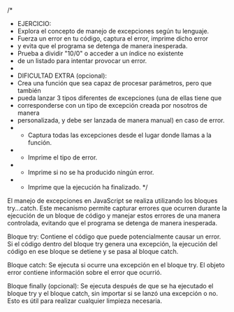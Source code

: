 /*
 * EJERCICIO:
 * Explora el concepto de manejo de excepciones según tu lenguaje.
 * Fuerza un error en tu código, captura el error, imprime dicho error
 * y evita que el programa se detenga de manera inesperada.
 * Prueba a dividir "10/0" o acceder a un índice no existente
 * de un listado para intentar provocar un error.
 *
 * DIFICULTAD EXTRA (opcional):
 * Crea una función que sea capaz de procesar parámetros, pero que también
 * pueda lanzar 3 tipos diferentes de excepciones (una de ellas tiene que
 * corresponderse con un tipo de excepción creada por nosotros de manera
 * personalizada, y debe ser lanzada de manera manual) en caso de error.
 * - Captura todas las excepciones desde el lugar donde llamas a la función.
 * - Imprime el tipo de error.
 * - Imprime si no se ha producido ningún error.
 * - Imprime que la ejecución ha finalizado.
 */

El manejo de excepciones en JavaScript se realiza utilizando los bloques try...catch. Este mecanismo permite capturar errores que ocurren durante la ejecución de un bloque de código y manejar estos errores de una manera controlada, evitando que el programa se detenga de manera inesperada.

Bloque try: Contiene el código que puede potencialmente causar un error. Si el código dentro del bloque try genera una excepción, la ejecución del código en ese bloque se detiene y se pasa al bloque catch.

Bloque catch: Se ejecuta si ocurre una excepción en el bloque try. El objeto error contiene información sobre el error que ocurrió.

Bloque finally (opcional): Se ejecuta después de que se ha ejecutado el bloque try y el bloque catch, sin importar si se lanzó una excepción o no. Esto es útil para realizar cualquier limpieza necesaria.